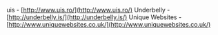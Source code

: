 uis - [http://www.uis.ro/](http://www.uis.ro/)
Underbelly - [http://underbelly.is/](http://underbelly.is/)
Unique Websites - [http://www.uniquewebsites.co.uk/](http://www.uniquewebsites.co.uk/)